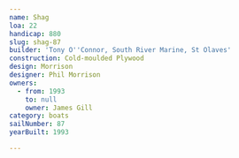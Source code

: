 ```yaml
---
name: Shag
loa: 22
handicap: 880
slug: shag-87
builder: 'Tony O''Connor, South River Marine, St Olaves'
construction: Cold-moulded Plywood
design: Morrison
designer: Phil Morrison
owners:
  - from: 1993
    to: null
    owner: James Gill
category: boats
sailNumber: 87
yearBuilt: 1993

---
```

